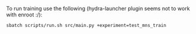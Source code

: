 To run training use the following (hydra-launcher plugin seems not to work with enroot :/):

```bash
sbatch scripts/run.sh src/main.py +experiment=test_mns_train
```
